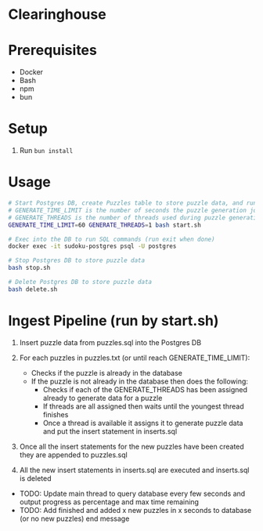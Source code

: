 # Clearinghouse

# Prerequisites

* Docker
* Bash
* npm
* bun

# Setup

1. Run `bun install`

# Usage

```bash
# Start Postgres DB, create Puzzles table to store puzzle data, and run ingest pipeline to load puzzle data
# GENERATE_TIME_LIMIT is the number of seconds the puzzle generation jobs can run before they wind down, defaults to 60
# GENERATE_THREADS is the number of threads used during puzzle generation (in addition to main thread), defaults to 1
GENERATE_TIME_LIMIT=60 GENERATE_THREADS=1 bash start.sh

# Exec into the DB to run SQL commands (run exit when done)
docker exec -it sudoku-postgres psql -U postgres

# Stop Postgres DB to store puzzle data
bash stop.sh

# Delete Postgres DB to store puzzle data
bash delete.sh
```

# Ingest Pipeline (run by start.sh)

1. Insert puzzle data from puzzles.sql into the Postgres DB

2. For each puzzles in puzzles.txt (or until reach GENERATE_TIME_LIMIT):
	* Checks if the puzzle is already in the database
	* If the puzzle is not already in the database then does the following:
		* Checks if each of the GENERATE_THREADS has been assigned already to generate data for a puzzle
		* If threads are all assigned then waits until the youngest thread finishes
		* Once a thread is available it assigns it to generate puzzle data and put the insert statement in inserts.sql

3. Once all the insert statements for the new puzzles have been created they are appended to puzzles.sql

4. All the new insert statements in inserts.sql are executed and inserts.sql is deleted

* TODO: Update main thread to query database every few seconds and output progress as percentage and max time remaining 
* TODO: Add finished and added x new puzzles in x seconds to database (or no new puzzles) end message
